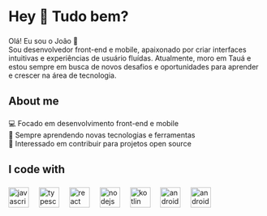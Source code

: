 <h1 align="left">Hey 👋 Tudo bem?</h1>

###

<p align="left">Olá! Eu sou o João 👋<br>Sou desenvolvedor front-end e mobile, apaixonado por criar interfaces intuitivas e experiências de usuário fluídas. Atualmente, moro em Tauá e estou sempre em busca de novos desafios e oportunidades para aprender e crescer na área de tecnologia.</p>

###

<h2 align="left">About me</h2>

###

<p align="left">💻 Focado em desenvolvimento front-end e mobile<br>🌱 Sempre aprendendo novas tecnologias e ferramentas<br>🚀 Interessado em contribuir para projetos open source</p>

###

<h2 align="left">I code with</h2>

###

<div align="left">
  <img src="https://cdn.jsdelivr.net/gh/devicons/devicon/icons/javascript/javascript-original.svg" height="40" alt="javascript logo"  />
  <img width="12" />
  <img src="https://cdn.jsdelivr.net/gh/devicons/devicon/icons/typescript/typescript-original.svg" height="40" alt="typescript logo"  />
  <img width="12" />
  <img src="https://cdn.jsdelivr.net/gh/devicons/devicon/icons/react/react-original.svg" height="40" alt="react logo"  />
  <img width="12" />
  <img src="https://cdn.jsdelivr.net/gh/devicons/devicon/icons/nodejs/nodejs-original.svg" height="40" alt="nodejs logo"  />
  <img width="12" />
  <img src="https://cdn.jsdelivr.net/gh/devicons/devicon/icons/kotlin/kotlin-original.svg" height="40" alt="kotlin logo"  />
  <img width="12" />
  <img src="https://cdn.jsdelivr.net/gh/devicons/devicon/icons/android/android-original.svg" height="40" alt="android logo"  />
  <img width="12" />
  <img src="https://cdn.jsdelivr.net/gh/devicons/devicon/icons/androidstudio/androidstudio-original.svg" height="40" alt="androidstudio logo"  />
</div>

###
